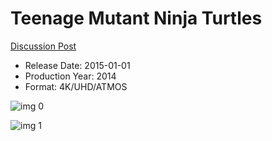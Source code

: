 # Teenage Mutant Ninja Turtles

[Discussion Post](https://www.avsforum.com/threads/bass-eq-for-filtered-movies.2995212/post-56868576)

* Release Date: 2015-01-01
* Production Year: 2014
* Format: 4K/UHD/ATMOS

![img 0](https://i.imgur.com/GHpQSm7.jpg)

![img 1](https://i.imgur.com/YEbJPIn.png)

